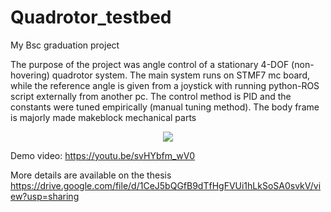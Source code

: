 # Quadrotor_testbed
My Bsc graduation project

The purpose of the project was angle control of a stationary 4-DOF (non-hovering) quadrotor system. The main system runs on STMF7 mc board, while the reference angle is given from a joystick with running python-ROS script externally from another pc. The control method is PID and the constants were tuned empirically (manual tuning method). The body frame is majorly made makeblock mechanical parts

<p align="center">
 <img src="./aero.jpg" scale=".5">
</p>


Demo video:
https://youtu.be/svHYbfm_wV0

More details are available on the thesis
https://drive.google.com/file/d/1CeJ5bQGfB9dTfHgFVUi1hLkSoSA0svkV/view?usp=sharing
